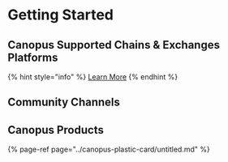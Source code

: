 # Getting Started

## Canopus Supported Chains & Exchanges Platforms

{% hint style="info" %}
[Learn More](https://canopus.network/chains-and-exchange-platforms/)
{% endhint %}

## Community Channels

## Canopus Products

{% page-ref page="../canopus-plastic-card/untitled.md" %}



